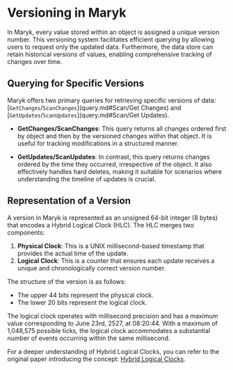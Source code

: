 # Versioning in Maryk

In Maryk, every value stored within an object is assigned a unique version number. This versioning system facilitates 
efficient querying by allowing users to request only the updated data. Furthermore, the data store can retain historical 
versions of values, enabling comprehensive tracking of changes over time.

## Querying for Specific Versions

Maryk offers two primary queries for retrieving specific versions of data: [`GetChanges`/`ScanChanges`](query.md#Scan/Get Changes) 
and [`GetUpdates`/`ScanUpdates`](query.md#Scan/Get Updates).

- **GetChanges/ScanChanges**: This query returns all changes ordered first by object and then by the versioned changes 
  within that object. It is useful for tracking modifications in a structured manner.

- **GetUpdates/ScanUpdates**: In contrast, this query returns changes ordered by the time they occurred, irrespective of 
  the object. It also effectively handles hard deletes, making it suitable for scenarios where understanding the 
  timeline of updates is crucial.

## Representation of a Version

A version in Maryk is represented as an unsigned 64-bit integer (8 bytes) that encodes a Hybrid Logical Clock (HLC). The 
HLC merges two components:

1. **Physical Clock**: This is a UNIX millisecond-based timestamp that provides the actual time of the update.
2. **Logical Clock**: This is a counter that ensures each update receives a unique and chronologically correct version 
   number.

The structure of the version is as follows:
- The upper 44 bits represent the physical clock.
- The lower 20 bits represent the logical clock.

The logical clock operates with millisecond precision and has a maximum value corresponding to June 23rd, 2527, at 
08:20:44. With a maximum of 1,048,575 possible ticks, the logical clock accommodates a substantial number of events 
occurring within the same millisecond.

For a deeper understanding of Hybrid Logical Clocks, you can refer to the original paper introducing the concept: 
[Hybrid Logical Clocks](https://cse.buffalo.edu/tech-reports/2014-04.pdf).
